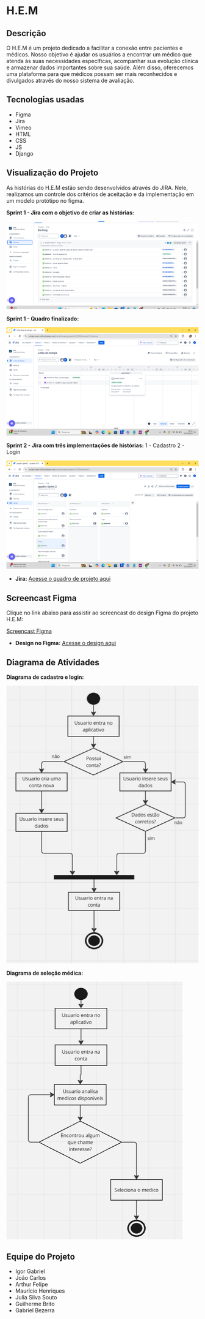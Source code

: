 # H.E.M

## Descrição

O H.E.M é um projeto dedicado a facilitar a conexão entre pacientes e médicos. Nosso objetivo é ajudar os usuários a encontrar um médico que atenda às suas necessidades específicas, acompanhar sua evolução clínica e armazenar dados importantes sobre sua saúde. Além disso, oferecemos uma plataforma para que médicos possam ser mais reconhecidos e divulgados através do nosso sistema de avaliação.

## Tecnologias usadas

- Figma
- Jira
- Vimeo
- HTML
- CSS
- JS
- Django 

## Visualização do Projeto

As histórias do H.E.M estão sendo desenvolvidos através do JIRA. Nele, realizamos um controle dos critérios de aceitação e da implementação em um modelo protótipo no figma.

**Sprint 1 - Jira com o objetivo de criar as histórias:**

![Backlog do Projeto H.E.M](jira.png)

**Sprint 1 - Quadro finalizado:**

![](QuadroSprint1Finalizado.png)

**Sprint 2 - Jira com três implementações de histórias:**
1 - Cadastro
2 - Login

![](Sprint2Jira.png)


- **Jira:** [Acesse o quadro de projeto aqui](https://unicap-team-slife.atlassian.net/jira/software/projects/SCRUM/boards/1)


## Screencast Figma

Clique no link abaixo para assistir ao screencast do design Figma do projeto H.E.M:

[Screencast Figma](https://vimeo.com/1008266560?share=copy)

- **Design no Figma:** [Acesse o design aqui](https://www.figma.com/design/QYBP6Imj2G5svue2oD7ptj/H.E.M?m=auto&t=DkIXqvCKssu7uQRm-6)

## Diagrama de Atividades

**Diagrama de cadastro e login:**

![](diagramaCadastro-login.jpg)

**Diagrama de seleção médica:**

![](seleçãoMédica.jpg)

## Equipe do Projeto

- Igor Gabriel
- João Carlos
- Arthur Felipe
- Maurício Henriques
- Julia Silva Souto
- Guilherme Brito
- Gabriel Bezerra
